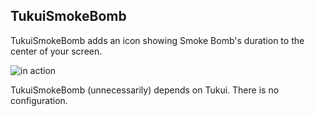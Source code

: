 TukuiSmokeBomb
---

TukuiSmokeBomb adds an icon showing Smoke Bomb's duration to the center of your screen.

![in action](http://i.imgur.com/H7OQO.png "in action")

TukuiSmokeBomb (unnecessarily) depends on Tukui. There is no configuration.

